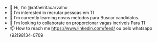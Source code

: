 - 👋 Hi, I’m @rafaelritacarvalho
- 👀 I’m interested in  recrutar pessoas em TI
- 🌱 I’m currently learning novos metodos para Buscar candidatos.
- 💞️ I’m looking to collaborate on proporcionar vagas incriveis Para TI
- 📫 How to reach me  https://www.linkedin.com/feed/ ou pelo whatsapp (92)98134-0709

<!---
rafaelritacarvalho/rafaelritacarvalho is a ✨ special ✨ repository because its `README.md` (this file) appears on your GitHub profile.
You can click the Preview link to take a look at your changes.
--->
